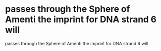 # passes through the Sphere of Amenti the imprint for DNA strand 6 will

passes through the Sphere of Amenti the imprint for DNA strand 6 will
